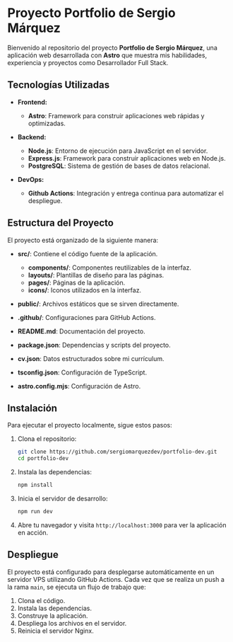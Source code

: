 # Proyecto Portfolio de Sergio Márquez

Bienvenido al repositorio del proyecto **Portfolio de Sergio Márquez**, una aplicación web desarrollada con **Astro** que muestra mis habilidades, experiencia y proyectos como Desarrollador Full Stack.

## Tecnologías Utilizadas

- **Frontend:**
  - **Astro**: Framework para construir aplicaciones web rápidas y optimizadas.

- **Backend:**
  - **Node.js**: Entorno de ejecución para JavaScript en el servidor.
  - **Express.js**: Framework para construir aplicaciones web en Node.js.
  - **PostgreSQL**: Sistema de gestión de bases de datos relacional.

- **DevOps:**
  - **Github Actions**: Integración y entrega continua para automatizar el despliegue.

## Estructura del Proyecto

El proyecto está organizado de la siguiente manera:

- **src/**: Contiene el código fuente de la aplicación.
  - **components/**: Componentes reutilizables de la interfaz.
  - **layouts/**: Plantillas de diseño para las páginas.
  - **pages/**: Páginas de la aplicación.
  - **icons/**: Iconos utilizados en la interfaz.

- **public/**: Archivos estáticos que se sirven directamente.

- **.github/**: Configuraciones para GitHub Actions.

- **README.md**: Documentación del proyecto.

- **package.json**: Dependencias y scripts del proyecto.

- **cv.json**: Datos estructurados sobre mi currículum.

- **tsconfig.json**: Configuración de TypeScript.

- **astro.config.mjs**: Configuración de Astro.

## Instalación

Para ejecutar el proyecto localmente, sigue estos pasos:

1. Clona el repositorio:
   ```bash
   git clone https://github.com/sergiomarquezdev/portfolio-dev.git
   cd portfolio-dev
   ```

2. Instala las dependencias:
   ```bash
   npm install
   ```

3. Inicia el servidor de desarrollo:
   ```bash
   npm run dev
   ```

4. Abre tu navegador y visita `http://localhost:3000` para ver la aplicación en acción.

## Despliegue

El proyecto está configurado para desplegarse automáticamente en un servidor VPS utilizando GitHub Actions. Cada vez que se realiza un push a la rama `main`, se ejecuta un flujo de trabajo que:

1. Clona el código.
2. Instala las dependencias.
3. Construye la aplicación.
4. Despliega los archivos en el servidor.
5. Reinicia el servidor Nginx.
